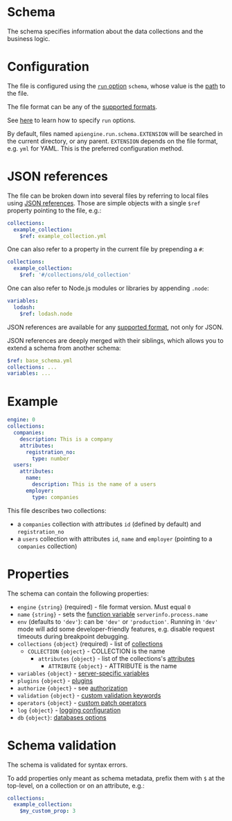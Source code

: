 # Schema

The schema specifies information about the data collections and the business
logic.

# Configuration

The file is configured using the [`run` option](run.md#options)
`schema`, whose value is the [path](configuration.md#filepaths-options) to the
file.

The file format can be any of the [supported formats](formats.md).

See [here](configuration.md) to learn how to specify `run` options.

By default, files named `apiengine.run.schema.EXTENSION` will be searched in
the current directory, or any parent. `EXTENSION` depends on the file format,
e.g. `yml` for YAML. This is the preferred configuration method.

# JSON references

The file can be broken down into several files by referring to local files
using
[JSON references](https://tools.ietf.org/html/draft-pbryan-zyp-json-ref-03).
Those are simple objects with a single `$ref` property pointing to the file,
e.g.:

```yml
collections:
  example_collection:
    $ref: example_collection.yml
```

One can also refer to a property in the current file by prepending a `#`:

```yml
collections:
  example_collection:
    $ref: '#/collections/old_collection'
```

One can also refer to Node.js modules or libraries by appending `.node`:

```yml
variables:
  lodash:
    $ref: lodash.node
```

JSON references are available for any [supported format](formats.md), not only
for JSON.

JSON references are deeply merged with their siblings, which allows you to
extend a schema from another schema:
```yml
$ref: base_schema.yml
collections: ...
variables: ...
```

# Example

```yml
engine: 0
collections:
  companies:
    description: This is a company
    attributes:
      registration_no:
        type: number
  users:
    attributes:
      name:
        description: This is the name of a users
      employer:
        type: companies
```

This file describes two collections:
  - a `companies` collection with attributes `id` (defined by default)
    and `registration_no`
  - a `users` collection with attributes `id`, `name` and `employer`
    (pointing to a `companies` collection)

# Properties

The schema can contain the following properties:
  - `engine` `{string}` (required) - file format version. Must equal `0`
  - `name` `{string}` - sets the [function variable](functions.md#variables)
    `serverinfo.process.name`
  - `env` (defaults to `'dev'`): can be `'dev'` or `'production'`.
    Running in `'dev'` mode will add some developer-friendly features, e.g.
    disable request timeouts during breakpoint debugging.
  - `collections` `{object}` (required) - list of
    [collections](collections.md#collections)
    - `COLLECTION` `{object}` - COLLECTION is the name
      - `attributes` `{object}` - list of the collections's
        [attributes](collections.md#attributes)
        - `ATTRIBUTE` `{object}` - ATTRIBUTE is the name
  - `variables` `{object}` -
    [server-specific variables](functions.md#server-specific-variables)
  - `plugins` `{object}` - [plugins](plugins.md)
  - `authorize` `{object}` - see [authorization](authorization.md)
  - `validation` `{object}` -
    [custom validation keywords](validation.md#custom-validation)
  - `operators` `{object}` -
    [custom patch operators](patch.md#custom-operators)
  - `log` `{object}` - [logging configuration](logging.md)
  - `db` `{object}`: [databases options](databases.md)

# Schema validation

The schema is validated for syntax errors.

To add properties only meant as schema metadata, prefix them with `$` at the
top-level, on a collection or on an attribute, e.g.:

```yml
collections:
  example_collection:
    $my_custom_prop: 3
```
